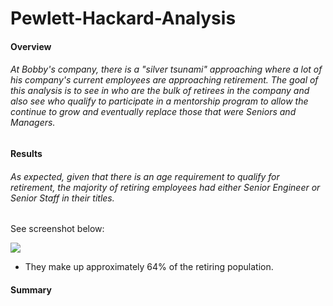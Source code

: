 # Pewlett-Hackard-Analysis


#### Overview

###### At Bobby's company, there is a "silver tsunami" approaching where a lot of his company's current employees are approaching retirement. The goal of this analysis is to see in who are the bulk of retirees in the company and also see who qualify to participate in a mentorship program to allow the continue to grow and eventually replace those that were Seniors and Managers.

#### Results

###### As expected, given that there is an age requirement to qualify for retirement, the majority of retiring employees had either Senior Engineer or Senior Staff in their titles. 

See screenshot below:

 

![](../main/Retiring_Population.png)

* They make up approximately 64% of the retiring population.

#### Summary

######